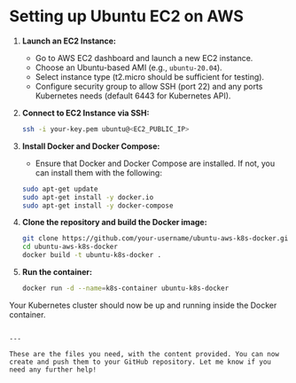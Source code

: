 
# Setting up Ubuntu EC2 on AWS

1. **Launch an EC2 Instance:**
   - Go to AWS EC2 dashboard and launch a new EC2 instance.
   - Choose an Ubuntu-based AMI (e.g., `ubuntu-20.04`).
   - Select instance type (t2.micro should be sufficient for testing).
   - Configure security group to allow SSH (port 22) and any ports Kubernetes needs (default 6443 for Kubernetes API).

2. **Connect to EC2 Instance via SSH:**
   ```bash
   ssh -i your-key.pem ubuntu@<EC2_PUBLIC_IP>
   ```

3. **Install Docker and Docker Compose:**

   * Ensure that Docker and Docker Compose are installed. If not, you can install them with the following:

   ```bash
   sudo apt-get update
   sudo apt-get install -y docker.io
   sudo apt-get install -y docker-compose
   ```

4. **Clone the repository and build the Docker image:**

   ```bash
   git clone https://github.com/your-username/ubuntu-aws-k8s-docker.git
   cd ubuntu-aws-k8s-docker
   docker build -t ubuntu-k8s-docker .
   ```

5. **Run the container:**

   ```bash
   docker run -d --name=k8s-container ubuntu-k8s-docker
   ```

Your Kubernetes cluster should now be up and running inside the Docker container.

```

---

These are the files you need, with the content provided. You can now create and push them to your GitHub repository. Let me know if you need any further help!
```
